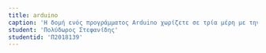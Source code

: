 ```yaml
---
title: arduino
caption: 'Η δομή ενός προγράμματος Arduino χωρίζετε σε τρία μέρη με την ακόλουθη σειρά την δήλωση μεταβλητών, το κομμάτι κώδικα που περιέχει την αρχικοποίηση καταστάσεων και μεταβλητών καθώς και τον κώδικα που θέλουμε να τρέξει μόνο μια φορά στο Arduino και το κομμάτι του κώδικα loop που περιέχει το κυρίως πρόγραμμα μας και θα τρέχει συνέχεια, μέχρι να βγάλουμε το Arduino απo το ρεύμα. Οι μεταβλητές παίζουν πολύ σημαντικό ρόλο στην σύνταξη του κώδικα μας καθώς αλλάζοντας τις τιμές τους κατά την διάρκεια εκτέλεσης του προγράμματος μπορούμε να επιτύχουμε διάφορες λειτουργίες. Μπορούν να πάρουν διάφορες τιμές όπως νούμερα, χαρακτήρες, και τα δύο ή να έχουν λογική τιμή True ή False αληθής-ψευδής. Ανάλογα με την τιμή αυτή τις αρχικοποιούμε ή τις δηλώνουμε αντίστοιχα στο πρώτο τμήμα της δομής του προγράμματος μας όπως παρακάτω τύπος όνομα_μεταβλητής. Οι συναρτήσεις του Arduino είναι ιδιαίτερα σημαντικές στον προγραμματισμό του μικρού ελεγκτή μας καθώς αυτές συνδέουν πολύ εύκολα το Arduino με τα υπόλοιπα στοιχεία του κυκλώματος μας π.χ. led, κουμπιά/διακόπτες, οθόνη LCD, ηχείο. Την συνθήκη ελέγχου if θα την συναντήσουμε πολλές φορές στα προγράμματα μας. Όπως δηλώνει και το όνομα της if  ελέγχει μια συνθήκη αν είναι αληθής ή ψευδής. Αν είναι αληθής, εκτελούνται και οι αντίστοιχες εντολές που περικλείονται από την συνθήκη, αν είναι ψευδής, δηλαδή δεν ισχύει, τότε δεν εκτελούνται οι εντολές τις συνθήκης.'
student: 'Πολύδωρος Στεφανίδης'
studentid: 'Π2018139'
---
```

